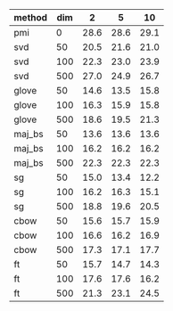 
|method|dim|  2 |  5 | 10 |
|------|---|----|----|----|
|  pmi | 0 |28.6|28.6|29.1|
|  svd | 50|20.5|21.6|21.0|
|  svd |100|22.3|23.0|23.9|
|  svd |500|27.0|24.9|26.7|
| glove| 50|14.6|13.5|15.8|
| glove|100|16.3|15.9|15.8|
| glove|500|18.6|19.5|21.3|
|maj_bs| 50|13.6|13.6|13.6|
|maj_bs|100|16.2|16.2|16.2|
|maj_bs|500|22.3|22.3|22.3|
|  sg  | 50|15.0|13.4|12.2|
|  sg  |100|16.2|16.3|15.1|
|  sg  |500|18.8|19.6|20.5|
| cbow | 50|15.6|15.7|15.9|
| cbow |100|16.6|16.2|16.9|
| cbow |500|17.3|17.1|17.7|
|  ft  | 50|15.7|14.7|14.3|
|  ft  |100|17.6|17.6|16.2|
|  ft  |500|21.3|23.1|24.5|
